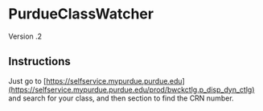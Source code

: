 # PurdueClassWatcher
Version .2

## Instructions
Just go to [https://selfservice.mypurdue.purdue.edu](https://selfservice.mypurdue.purdue.edu/prod/bwckctlg.p_disp_dyn_ctlg) and search for your class, and then section to find the CRN number.
